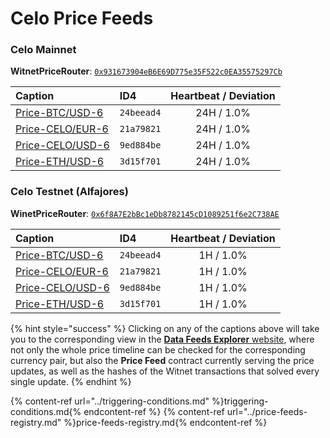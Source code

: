 # Celo Price Feeds

### Celo Mainnet

**WitnetPriceRouter**: [`0x931673904eB6E69D775e35F522c0EA35575297Cb`](https://explorer.celo.org/address/0x931673904eB6E69D775e35F522c0EA35575297Cb/read-contract)

| **Caption** | **ID4** | **Heartbeat / Deviation**
| :- | :- | :-: 
| [Price-BTC/USD-6](https://feeds.witnet.io/feeds/celo-mainnet_btc-usd_6) | `24beead4` | 24H / 1.0% 
| [Price-CELO/EUR-6](https://feeds.witnet.io/feeds/celo-mainnet_celo-eur_6) | `21a79821` | 24H / 1.0% 
| [Price-CELO/USD-6](https://feeds.witnet.io/feeds/celo-mainnet_celo-usd_6) | `9ed884be` | 24H / 1.0% 
| [Price-ETH/USD-6](https://feeds.witnet.io/feeds/celo-mainnet_eth-usd_6) | `3d15f701` | 24H / 1.0% 

### Celo Testnet (Alfajores)

**WinetPriceRouter**: [`0x6f8A7E2bBc1eDb8782145cD1089251f6e2C738AE`](https://alfajores-blockscout.celo-testnet.org/address/0x6f8A7E2bBc1eDb8782145cD1089251f6e2C738AE/read-contract) 

| **Caption** | **ID4** | **Heartbeat / Deviation** 
| :- | :- | :-: 
| [Price-BTC/USD-6](https://feeds.witnet.io/feeds/celo-alfajores_btc-usd_6) | `24beead4` | 1H / 1.0% 
| [Price-CELO/EUR-6](https://feeds.witnet.io/feeds/celo-alfajores_celo-eur_6) | `21a79821` | 1H / 1.0% 
| [Price-CELO/USD-6](https://feeds.witnet.io/feeds/celo-alfajores_celo-usd_6) | `9ed884be` | 1H / 1.0% 
| [Price-ETH/USD-6](https://feeds.witnet.io/feeds/celo-alfajores_eth-usd_6) | `3d15f701` | 1H / 1.0% 

{% hint style="success" %}
Clicking on any of the captions above will take you to the corresponding view in the [**Data Feeds Explorer** website](https://feeds.witnet.io), where not only the whole price timeline can be checked for the corresponding currency pair, but also the **Price Feed** contract currently serving the price updates, as well as the hashes of the Witnet transactions that solved every single update. 
{% endhint %}

{% content-ref url="../triggering-conditions.md" %}triggering-conditions.md{% endcontent-ref %}
{% content-ref url="../price-feeds-registry.md" %}price-feeds-registry.md{% endcontent-ref %}
